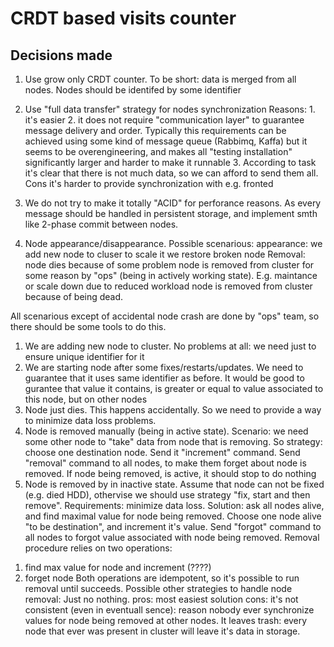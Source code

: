 # CRDT based visits counter
## Decisions made
1. Use grow only CRDT counter.
    To be short: data is merged from all nodes.
    Nodes should be identifed by some identifier

2. Use "full data transfer" strategy for nodes synchronization
Reasons: 1. it's easier 2. it does not require "communication layer" to guarantee message delivery and order. Typically this requirements can be achieved using some kind of message queue (Rabbimq, Kaffa)
but it seems to be overengineering, and makes all "testing installation" significantly larger and harder to make it runnable 3. According to task it's clear that there is not much data, so we can afford to send them all. Cons it's harder to provide synchronization with e.g. fronted
3. We do not try to make it totally "ACID" for perforance reasons. As every message should be handled in persistent storage, and implement smth like 2-phase commit between nodes.
3. Node appearance/disappearance.
Possible scenarious:
appearance: 
we add new node to cluser to scale it
we restore broken node
Removal:
node dies because of some problem
node is removed from cluster for some reason by "ops" (being in actively working state). E.g. maintance or scale down due to reduced workload
node is removed from cluster because of being dead.

All scenarious except of accidental node crash are done by "ops" team, so there should be some tools to do this.
1. We are adding new node to cluster. No problems at all: we need just to ensure unique identifier for it
2. We are starting node after some fixes/restarts/updates. We need to guarantee that it uses same identifier as before. It would be good to gurantee that value it contains, is greater or equal to value associated to this node, but on other nodes 
3. Node just dies. This happens accidentally. So we need to provide a way to minimize data loss problems.
4. Node is removed manually (being in active state). Scenario: we need some other node to "take" data from node that is removing.
So strategy: choose one destination node. Send it "increment" command. Send "removal" command to all nodes, to make them forget about node is removed.
If node being removed, is active, it should stop to do nothing
5. Node is removed by in inactive state. Assume that node can not be fixed (e.g. died HDD), othervise we should use strategy "fix, start and then remove". 
Requirements: minimize data loss. Solution: ask all nodes alive, and find maximal value for node being removed. Choose one node alive "to be destination", and increment it's value. Send "forgot" command to all nodes to forgot value associated with node being removed.
Removal procedure relies on two operations: 
1) find max value for node and increment (????)
2) forget node
Both operations are idempotent, so it's possible to run removal until succeeds.
Possible other strategies to handle node removal: 
Just no nothing. 
pros: most easiest solution
cons: it's not consistent (even in eventuall sence): reason nobody ever synchronize values for node being removed at other nodes. It leaves trash: every node that ever was present in cluster will leave it's data in storage.

